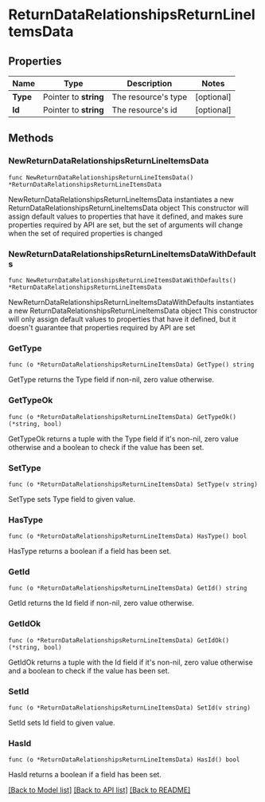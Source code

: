 # ReturnDataRelationshipsReturnLineItemsData

## Properties

Name | Type | Description | Notes
------------ | ------------- | ------------- | -------------
**Type** | Pointer to **string** | The resource&#39;s type | [optional] 
**Id** | Pointer to **string** | The resource&#39;s id | [optional] 

## Methods

### NewReturnDataRelationshipsReturnLineItemsData

`func NewReturnDataRelationshipsReturnLineItemsData() *ReturnDataRelationshipsReturnLineItemsData`

NewReturnDataRelationshipsReturnLineItemsData instantiates a new ReturnDataRelationshipsReturnLineItemsData object
This constructor will assign default values to properties that have it defined,
and makes sure properties required by API are set, but the set of arguments
will change when the set of required properties is changed

### NewReturnDataRelationshipsReturnLineItemsDataWithDefaults

`func NewReturnDataRelationshipsReturnLineItemsDataWithDefaults() *ReturnDataRelationshipsReturnLineItemsData`

NewReturnDataRelationshipsReturnLineItemsDataWithDefaults instantiates a new ReturnDataRelationshipsReturnLineItemsData object
This constructor will only assign default values to properties that have it defined,
but it doesn't guarantee that properties required by API are set

### GetType

`func (o *ReturnDataRelationshipsReturnLineItemsData) GetType() string`

GetType returns the Type field if non-nil, zero value otherwise.

### GetTypeOk

`func (o *ReturnDataRelationshipsReturnLineItemsData) GetTypeOk() (*string, bool)`

GetTypeOk returns a tuple with the Type field if it's non-nil, zero value otherwise
and a boolean to check if the value has been set.

### SetType

`func (o *ReturnDataRelationshipsReturnLineItemsData) SetType(v string)`

SetType sets Type field to given value.

### HasType

`func (o *ReturnDataRelationshipsReturnLineItemsData) HasType() bool`

HasType returns a boolean if a field has been set.

### GetId

`func (o *ReturnDataRelationshipsReturnLineItemsData) GetId() string`

GetId returns the Id field if non-nil, zero value otherwise.

### GetIdOk

`func (o *ReturnDataRelationshipsReturnLineItemsData) GetIdOk() (*string, bool)`

GetIdOk returns a tuple with the Id field if it's non-nil, zero value otherwise
and a boolean to check if the value has been set.

### SetId

`func (o *ReturnDataRelationshipsReturnLineItemsData) SetId(v string)`

SetId sets Id field to given value.

### HasId

`func (o *ReturnDataRelationshipsReturnLineItemsData) HasId() bool`

HasId returns a boolean if a field has been set.


[[Back to Model list]](../README.md#documentation-for-models) [[Back to API list]](../README.md#documentation-for-api-endpoints) [[Back to README]](../README.md)


